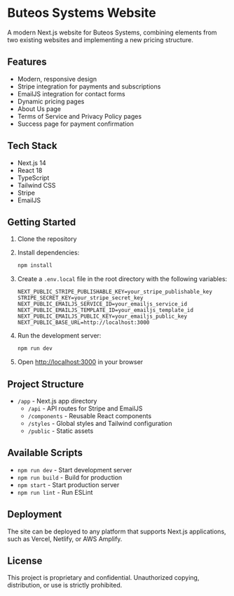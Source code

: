# Buteos Systems Website

A modern Next.js website for Buteos Systems, combining elements from two existing websites and implementing a new pricing structure.

## Features

- Modern, responsive design
- Stripe integration for payments and subscriptions
- EmailJS integration for contact forms
- Dynamic pricing pages
- About Us page
- Terms of Service and Privacy Policy pages
- Success page for payment confirmation

## Tech Stack

- Next.js 14
- React 18
- TypeScript
- Tailwind CSS
- Stripe
- EmailJS

## Getting Started

1. Clone the repository
2. Install dependencies:
   ```bash
   npm install
   ```

3. Create a `.env.local` file in the root directory with the following variables:
   ```
   NEXT_PUBLIC_STRIPE_PUBLISHABLE_KEY=your_stripe_publishable_key
   STRIPE_SECRET_KEY=your_stripe_secret_key
   NEXT_PUBLIC_EMAILJS_SERVICE_ID=your_emailjs_service_id
   NEXT_PUBLIC_EMAILJS_TEMPLATE_ID=your_emailjs_template_id
   NEXT_PUBLIC_EMAILJS_PUBLIC_KEY=your_emailjs_public_key
   NEXT_PUBLIC_BASE_URL=http://localhost:3000
   ```

4. Run the development server:
   ```bash
   npm run dev
   ```

5. Open [http://localhost:3000](http://localhost:3000) in your browser

## Project Structure

- `/app` - Next.js app directory
  - `/api` - API routes for Stripe and EmailJS
  - `/components` - Reusable React components
  - `/styles` - Global styles and Tailwind configuration
  - `/public` - Static assets

## Available Scripts

- `npm run dev` - Start development server
- `npm run build` - Build for production
- `npm start` - Start production server
- `npm run lint` - Run ESLint

## Deployment

The site can be deployed to any platform that supports Next.js applications, such as Vercel, Netlify, or AWS Amplify.

## License

This project is proprietary and confidential. Unauthorized copying, distribution, or use is strictly prohibited.
